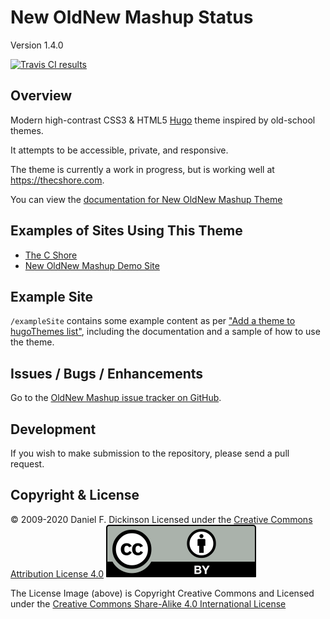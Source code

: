 # New OldNew Mashup Status

Version 1.4.0

[![Travis CI results](https://travis-ci.org/cshoredaniel/new-oldnew-mashup.svg?branch=master)](https://travis-ci.org/cshoredaniel/new-oldnew-mashup?branch=master)

## Overview

Modern high-contrast CSS3 & HTML5 [Hugo](https://gohugo.io) theme
inspired by old-school themes.

It attempts to be accessible, private, and responsive.

The theme is currently a work in progress, but is working well
at <https://thecshore.com>.

You can view the [documentation for New OldNew Mashup Theme](https://new-oldnew-mashup.thecshore.com/docs)

## Examples of Sites Using This Theme
*   [The C Shore](https://www.thecshore.com)
*   [New OldNew Mashup Demo Site](https://new-oldnew-mashup.thecshore.com)

## Example Site

``/exampleSite`` contains some example content as per
["Add a theme to hugoThemes list"](https://github.com/gohugoio/hugoThemes#adding-a-theme-to-the-list),
including the documentation and a sample of how to use the theme.

## Issues / Bugs / Enhancements

Go to the [OldNew Mashup issue tracker on GitHub](https://github.com/cshoredaniel/new-oldnew-mashup/issues).

## Development

If you wish to make submission to the repository, please send a pull
request.

## Copyright & License

© 2009-2020 Daniel F. Dickinson
Licensed under the [Creative Commons Attribution License 4.0](https://creativecommons.org/licenses/by/4.0/)
[![Creative Commons License](by.svg)](https://creativecommons.org/licenses/by/4.0/)

The License Image (above) is Copyright Creative Commons and Licensed under the [Creative Commons Share-Alike 4.0 International License](https://creativecommons.org/licenses/by-sa/4.0/)
